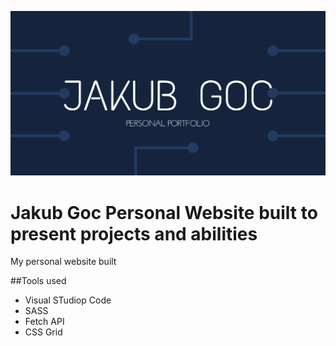 ![Jakub Goc Personal Website](src/assets/img/cover.png)

# Jakub Goc Personal Website built to present projects and abilities

My personal website built 

##Tools used

- Visual STudiop Code
- SASS
- Fetch API
- CSS Grid

